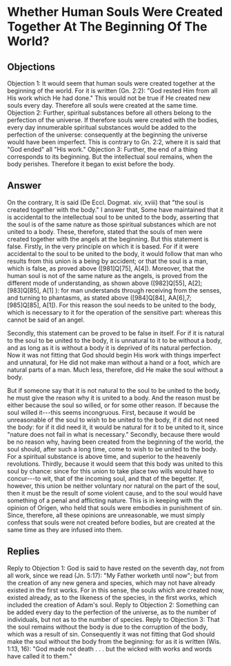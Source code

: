 # Whether Human Souls Were Created Together At The Beginning Of The World?
## Objections
Objection 1: It would seem that human souls were created together at the beginning of the world. For it is written (Gn. 2:2): "God rested Him from all His work which He had done." This would not be true if He created new souls every day. Therefore all souls were created at the same time.
Objection 2: Further, spiritual substances before all others belong to the perfection of the universe. If therefore souls were created with the bodies, every day innumerable spiritual substances would be added to the perfection of the universe: consequently at the beginning the universe would have been imperfect. This is contrary to Gn. 2:2, where it is said that "God ended" all "His work."
Objection 3: Further, the end of a thing corresponds to its beginning. But the intellectual soul remains, when the body perishes. Therefore it began to exist before the body.
## Answer
On the contrary, It is said (De Eccl. Dogmat. xiv, xviii) that "the soul is created together with the body."
I answer that, Some have maintained that it is accidental to the intellectual soul to be united to the body, asserting that the soul is of the same nature as those spiritual substances which are not united to a body. These, therefore, stated that the souls of men were created together with the angels at the beginning. But this statement is false. Firstly, in the very principle on which it is based. For if it were accidental to the soul to be united to the body, it would follow that man who results from this union is a being by accident; or that the soul is a man, which is false, as proved above ([981]Q[75], A[4]). Moreover, that the human soul is not of the same nature as the angels, is proved from the different mode of understanding, as shown above ([982]Q[55], A[2]; [983]Q[85], A[1] ): for man understands through receiving from the senses, and turning to phantasms, as stated above ([984]Q[84], AA[6],7; [985]Q[85], A[1]). For this reason the soul needs to be united to the body, which is necessary to it for the operation of the sensitive part: whereas this cannot be said of an angel.

Secondly, this statement can be proved to be false in itself. For if it is natural to the soul to be united to the body, it is unnatural to it to be without a body, and as long as it is without a body it is deprived of its natural perfection. Now it was not fitting that God should begin His work with things imperfect and unnatural, for He did not make man without a hand or a foot, which are natural parts of a man. Much less, therefore, did He make the soul without a body.

But if someone say that it is not natural to the soul to be united to the body, he must give the reason why it is united to a body. And the reason must be either because the soul so willed, or for some other reason. If because the soul willed it---this seems incongruous. First, because it would be unreasonable of the soul to wish to be united to the body, if it did not need the body: for if it did need it, it would be natural for it to be united to it, since "nature does not fail in what is necessary." Secondly, because there would be no reason why, having been created from the beginning of the world, the soul should, after such a long time, come to wish to be united to the body. For a spiritual substance is above time, and superior to the heavenly revolutions. Thirdly, because it would seem that this body was united to this soul by chance: since for this union to take place two wills would have to concur---to wit, that of the incoming soul, and that of the begetter. If, however, this union be neither voluntary nor natural on the part of the soul, then it must be the result of some violent cause, and to the soul would have something of a penal and afflicting nature. This is in keeping with the opinion of Origen, who held that souls were embodies in punishment of sin. Since, therefore, all these opinions are unreasonable, we must simply confess that souls were not created before bodies, but are created at the same time as they are infused into them.
## Replies
Reply to Objection 1: God is said to have rested on the seventh day, not from all work, since we read (Jn. 5:17): "My Father worketh until now"; but from the creation of any new genera and species, which may not have already existed in the first works. For in this sense, the souls which are created now, existed already, as to the likeness of the species, in the first works, which included the creation of Adam's soul.
Reply to Objection 2: Something can be added every day to the perfection of the universe, as to the number of individuals, but not as to the number of species.
Reply to Objection 3: That the soul remains without the body is due to the corruption of the body, which was a result of sin. Consequently it was not fitting that God should make the soul without the body from the beginning: for as it is written (Wis. 1:13, 16): "God made not death . . . but the wicked with works and words have called it to them."